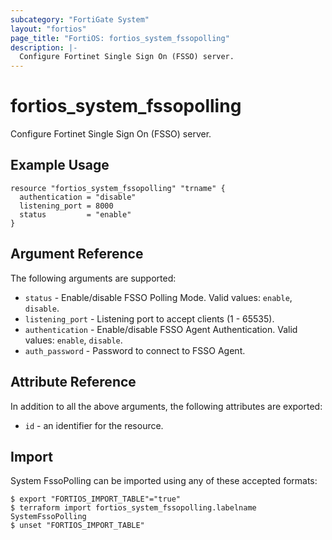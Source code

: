 ```yaml
---
subcategory: "FortiGate System"
layout: "fortios"
page_title: "FortiOS: fortios_system_fssopolling"
description: |-
  Configure Fortinet Single Sign On (FSSO) server.
---
```


# fortios_system_fssopolling
Configure Fortinet Single Sign On (FSSO) server.

## Example Usage

```hcl
resource "fortios_system_fssopolling" "trname" {
  authentication = "disable"
  listening_port = 8000
  status         = "enable"
}
```

## Argument Reference

The following arguments are supported:

* `status` - Enable/disable FSSO Polling Mode. Valid values: `enable`, `disable`.
* `listening_port` - Listening port to accept clients (1 - 65535).
* `authentication` - Enable/disable FSSO Agent Authentication. Valid values: `enable`, `disable`.
* `auth_password` - Password to connect to FSSO Agent.


## Attribute Reference

In addition to all the above arguments, the following attributes are exported:
* `id` - an identifier for the resource.

## Import

System FssoPolling can be imported using any of these accepted formats:
```
$ export "FORTIOS_IMPORT_TABLE"="true"
$ terraform import fortios_system_fssopolling.labelname SystemFssoPolling
$ unset "FORTIOS_IMPORT_TABLE"
```
